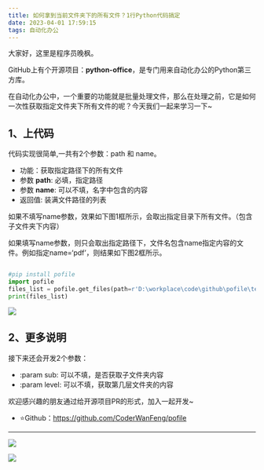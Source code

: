 ```yaml
---
title: 如何拿到当前文件夹下的所有文件？1行Python代码搞定
date: 2023-04-01 17:59:15
tags: 自动化办公
---
```





大家好，这里是程序员晚枫。

GitHub上有个开源项目：**python-office**，是专门用来自动化办公的Python第三方库。

在自动化办公中，一个重要的功能就是批量处理文件，那么在处理之前，它是如何一次性获取指定文件夹下所有文件的呢？今天我们一起来学习一下~

## 1、上代码

代码实现很简单,一共有2个参数：path 和 name。

- 功能：获取指定路径下的所有文件
- 参数 **path**: 必填，指定路径
- 参数 **name**: 可以不填，名字中包含的内容
- 返回值: 装满文件路径的列表

如果不填写name参数，效果如下图1框所示，会取出指定目录下所有文件。（包含子文件夹下内容）

如果填写name参数，则只会取出指定路径下，文件名包含name指定内容的文件。例如指定name=‘pdf’，则结果如下图2框所示。

```python

#pip install pofile
import pofile
files_list = pofile.get_files(path=r'D:\workplace\code\github\pofile\tests',name='pdf')
print(files_list)

```

![](https://article-1300615378.cos.ap-nanjing.myqcloud.com/pofile/get_files/20230401173251.png)

## 2、更多说明

接下来还会开发2个参数：

- :param sub: 可以不填，是否获取子文件夹内容
- :param level: 可以不填，获取第几层文件夹的内容

欢迎感兴趣的朋友通过给开源项目PR的形式，加入一起开发~

- ⭐Github：https://github.com/CoderWanFeng/pofile




---

![](https://www.python-office.com/assets/img/fuli.682e424c.jpg)

![](https://website-python-1300615378.cos.ap-nanjing.myqcloud.com/%E5%BC%95%E5%AF%BC%E8%B6%85%E9%93%BE%E6%8E%A5%2Fauto-work.jpg)